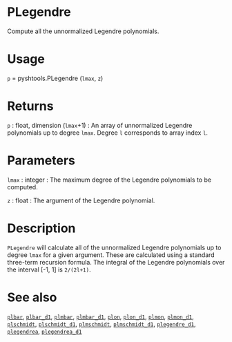 # PLegendre

Compute all the unnormalized Legendre polynomials.

# Usage

`p` =  pyshtools.PLegendre (`lmax`, `z`)

# Returns

`p` : float, dimension (`lmax`+1)
:   An array of unnormalized Legendre polynomials up to degree `lmax`. Degree `l` corresponds to array index `l`.

# Parameters
	
`lmax` : integer
:   The maximum degree of the Legendre polynomials to be computed.

`z` : float
:   The argument of the Legendre polynomial.

# Description

`PLegendre` will calculate all of the unnormalized Legendre polynomials up to degree `lmax` for a given argument. These are calculated using a standard three-term recursion formula. The integral of the Legendre polynomials over the interval [-1, 1] is `2/(2l+1)`.

# See also

[`plbar`](pyplbar.html), [`plbar_d1`](pyplbar_d1.html), [`plmbar`](pyplmbar.html), [`plmbar_d1`](pyplmbar_d1.html), [`plon`](pyplon.html), [`plon_d1`](pyplon_d1.html), [`plmon`](pyplmon.html), [`plmon_d1`](pyplmon_d1.html), [`plschmidt`](pyplschmidt.html), [`plschmidt_d1`](pyplschmidt_d1.html), [`plmschmidt`](pyplmschmidt.html), [`plmschmidt_d1`](pyplmschmidt_d1.html), [`plegendre_d1`](pyplegendre_d1.html), [`plegendrea`](pyplegendrea.html), [`plegendrea_d1`](pyplegendrea_d1.html)

